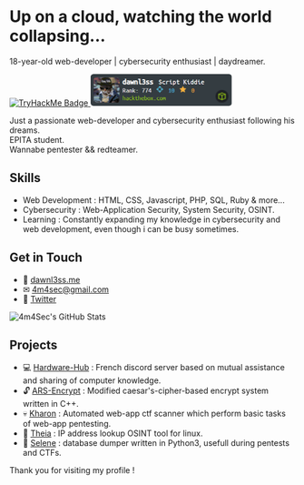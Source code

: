 <!-- Header -->
# Up on a cloud, watching the world collapsing...
18-year-old web-developer | cybersecurity enthusiast | daydreamer.

<!-- Badge -->
<a href="https://tryhackme.com/p/dawnl3ss"> ![TryHackMe Badge](https://tryhackme-badges.s3.amazonaws.com/dawnl3ss.png) </a>
<a href="https://app.hackthebox.com/profile/1321357"><img src="hackthebox.png" width="249" height="56"></a>

<!-- Introduction -->
Just a passionate web-developer and cybersecurity enthusiast following his dreams.  
EPITA student.  
Wannabe pentester && redteamer.

<!-- Skills -->
## Skills
- Web Development : HTML, CSS, Javascript, PHP, SQL, Ruby & more...
- Cybersecurity : Web-Application Security, System Security, OSINT.
- Learning : Constantly expanding my knowledge in cybersecurity and web development, even though i can be busy sometimes.

<!-- Contact Me -->
## Get in Touch
- 🔰 [dawnl3ss.me](http://dawnl3ss.me/)
- ✉ 4m4sec@gmail.com
- 💎 [Twitter](https://twitter.com/4m4Sec)

<!-- GitHub Stats -->
![4m4Sec's GitHub Stats](https://github-readme-stats.vercel.app/api?username=dawnl3ss&show_icons=true&count_private=true&theme=dark)

<!-- Projects -->
## Projects
- 💻 [Hardware-Hub](http://hardware-hub.fr) : French discord server based on mutual assistance and sharing of computer knowledge.
- 🔓 [ARS-Encrypt](https://github.com/dawnl3ss/ARS-Encrypt) : Modified caesar's-cipher-based encrypt system written in C++.
- 💀 [Kharon](https://github.com/dawnl3ss/Kharon) : Automated web-app ctf scanner which perform basic tasks of web-app pentesting.
- 🔎 [Theia](https://github.com/dawnl3ss/Theia) : IP address lookup OSINT tool for linux.
- 📂 [Selene](https://github.com/dawnl3ss/Selene) : database dumper written in Python3, usefull during pentests and CTFs.

<!-- Footer -->
Thank you for visiting my profile ! 
